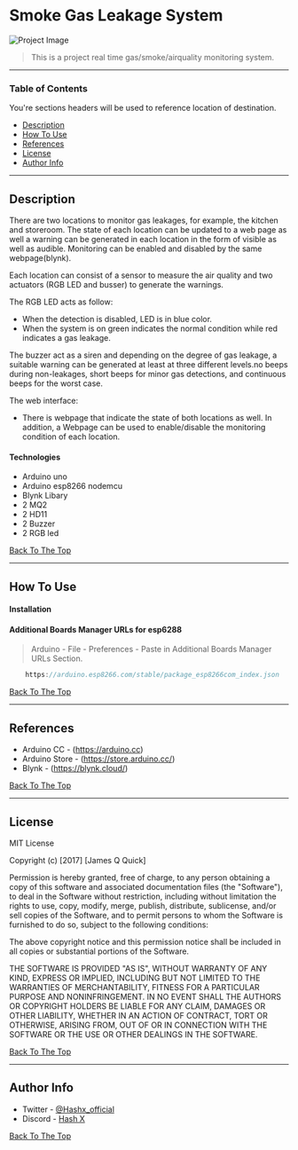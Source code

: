 # Smoke Gas Leakage System


![Project Image](https://cdn.discordapp.com/attachments/861933527586177055/970639375337664522/National_Hamburger_Day_Banner_Landscape.jpg)

> This is a project real time gas/smoke/airquality monitoring system.

---

### Table of Contents
You're sections headers will be used to reference location of destination.

- [Description](#description)
- [How To Use](#how-to-use)
- [References](#references)
- [License](#license)
- [Author Info](#author-info)

---

## Description

There are two locations to monitor gas leakages, for example, the kitchen and storeroom. The state of each location can be updated to a web page as well a warning can be generated in each location in the form of visible as well as audible. Monitoring can be enabled and disabled by the same webpage(blynk). 

Each location can consist of a sensor to measure the air quality and two actuators (RGB LED and busser) to generate the warnings.

The RGB LED acts as follow:
- When the detection is disabled, LED is in blue color.
- When the system is on green indicates the normal condition while red indicates a gas leakage.

The buzzer act as a siren and depending on the degree of gas leakage, a suitable warning can be generated at least at three different levels.no beeps during non-leakages, short beeps for minor gas detections, and continuous beeps for the worst case.

 The web interface:
- There is webpage that indicate the state of both locations as well. In addition, a Webpage can be used to enable/disable the monitoring condition of each location.   


#### Technologies

- Arduino uno
- Arduino esp8266 nodemcu
- Blynk Libary
- 2 MQ2
- 2 HD11
- 2 Buzzer
- 2 RGB led

[Back To The Top](#smoke-gas-leakage-system)

---

## How To Use

#### Installation



#### Additional Boards Manager URLs for esp6288
>Arduino - File - Preferences - Paste in Additional Boards Manager URLs Section.

```c++
    https://arduino.esp8266.com/stable/package_esp8266com_index.json
```
[Back To The Top](#smoke-gas-leakage-system)

---

## References
- Arduino CC - (https://arduino.cc)
- Arduino Store - (https://store.arduino.cc/)
- Blynk - (https://blynk.cloud/)

[Back To The Top](#smoke-gas-leakage-system)

---

## License

MIT License

Copyright (c) [2017] [James Q Quick]

Permission is hereby granted, free of charge, to any person obtaining a copy
of this software and associated documentation files (the "Software"), to deal
in the Software without restriction, including without limitation the rights
to use, copy, modify, merge, publish, distribute, sublicense, and/or sell
copies of the Software, and to permit persons to whom the Software is
furnished to do so, subject to the following conditions:

The above copyright notice and this permission notice shall be included in all
copies or substantial portions of the Software.

THE SOFTWARE IS PROVIDED "AS IS", WITHOUT WARRANTY OF ANY KIND, EXPRESS OR
IMPLIED, INCLUDING BUT NOT LIMITED TO THE WARRANTIES OF MERCHANTABILITY,
FITNESS FOR A PARTICULAR PURPOSE AND NONINFRINGEMENT. IN NO EVENT SHALL THE
AUTHORS OR COPYRIGHT HOLDERS BE LIABLE FOR ANY CLAIM, DAMAGES OR OTHER
LIABILITY, WHETHER IN AN ACTION OF CONTRACT, TORT OR OTHERWISE, ARISING FROM,
OUT OF OR IN CONNECTION WITH THE SOFTWARE OR THE USE OR OTHER DEALINGS IN THE
SOFTWARE.

[Back To The Top](#smoke-gas-leakage-system)

---

## Author Info

- Twitter - [@Hashx_official](https://twitter.com/Hashx_official)
- Discord - [Hash X](https://discord.gg/c8HjHVFkun)

[Back To The Top](#smoke-gas-leakage-system)